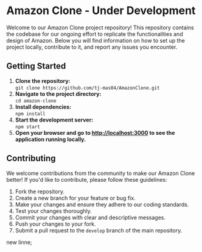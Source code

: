 <h1>Amazon Clone - Under Development</h1>

<p>Welcome to our Amazon Clone project repository! This repository contains the codebase for our ongoing effort to replicate the functionalities and design of Amazon. Below you will find information on how to set up the project locally, contribute to it, and report any issues you encounter.</p>

<h2>Getting Started</h2>

<ol>
        <li><strong>Clone the repository:</strong><br>
            <code>git clone https://github.com/tj-mas04/AmazonClone.git</code></li>
        <li><strong>Navigate to the project directory:</strong><br>
            <code>cd amazon-clone</code></li>
        <li><strong>Install dependencies:</strong><br>
            <code>npm install</code></li>
        <li><strong>Start the development server:</strong><br>
            <code>npm start</code></li>
        <li><strong>Open your browser and go to <a href="http://localhost:3000">http://localhost:3000</a> to see the application running locally.</strong></li>
    </ol>

<h2>Contributing</h2>

<p>We welcome contributions from the community to make our Amazon Clone better! If you'd like to contribute, please follow these guidelines:</p>

<ol>
        <li>Fork the repository.</li>
        <li>Create a new branch for your feature or bug fix.</li>
        <li>Make your changes and ensure they adhere to our coding standards.</li>
        <li>Test your changes thoroughly.</li>
        <li>Commit your changes with clear and descriptive messages.</li>
        <li>Push your changes to your fork.</li>
        <li>Submit a pull request to the <code>develop</code> branch of the main repository.</li>
</ol>

new linne;
